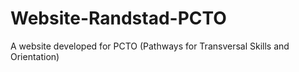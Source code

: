 # Website-Randstad-PCTO
A website developed for PCTO (Pathways for Transversal Skills and Orientation)
